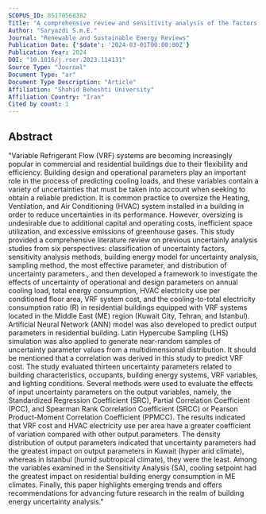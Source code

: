 ```yaml
---
SCOPUS_ID: 85178568382
Title: "A comprehensive review and sensitivity analysis of the factors affecting the performance of buildings equipped with Variable Refrigerant Flow system in Middle East climates"
Author: "Saryazdi S.m.E."
Journal: "Renewable and Sustainable Energy Reviews"
Publication Date: {'$date': '2024-03-01T00:00:00Z'}
Publication Year: 2024
DOI: "10.1016/j.rser.2023.114131"
Source Type: "Journal"
Document Type: "ar"
Document Type Description: "Article"
Affiliation: "Shahid Beheshti University"
Affiliation Country: "Iran"
Cited by count: 1
---
```


## Abstract
"Variable Refrigerant Flow (VRF) systems are becoming increasingly popular in commercial and residential buildings due to their flexibility and efficiency. Building design and operational parameters play an important role in the process of predicting cooling loads, and these variables contain a variety of uncertainties that must be taken into account when seeking to obtain a reliable prediction. It is common practice to oversize the Heating, Ventilation, and Air Conditioning (HVAC) system installed in a building in order to reduce uncertainties in its performance. However, oversizing is undesirable due to additional capital and operating costs, inefficient space utilization, and excessive emissions of greenhouse gases. This study provided a comprehensive literature review on previous uncertainly analysis studies from six perspectives: classification of uncertainty factors, sensitivity analysis methods, building energy model for uncertainty analysis, sampling method, the most effective parameter, and distribution of uncertainty parameters., and then developed a framework to investigate the effects of uncertainty of operational and design parameters on annual cooling load, total energy consumption, HVAC electricity use per conditioned floor area, VRF system cost, and the cooling-to-total electricity consumption ratio (R) in residential buildings equipped with VRF systems located in the Middle East (ME) region (Kuwait City, Tehran, and Istanbul). Artificial Neural Network (ANN) model was also developed to predict output parameters in residential building. Latin Hypercube Sampling (LHS) simulation was also applied to generate near-random samples of uncertainty parameter values from a multidimensional distribution. It should be mentioned that a correlation was derived in this study to predict VRF cost. The study evaluated thirteen uncertainty parameters related to building characteristics, occupants, building energy systems, VRF variables, and lighting conditions. Several methods were used to evaluate the effects of input uncertainty parameters on the output variables, namely, the Standardized Regression Coefficient (SRC), Partial Correlation Coefficient (PCC), and Spearman Rank Correlation Coefficient (SRCC) or Pearson Product-Moment Correlation Coefficient (PPMCC). The results indicated that VRF cost and HVAC electricity use per area have a greater coefficient of variation compared with other output parameters. The density distribution of output parameters indicated that uncertainty parameters had the greatest impact on output parameters in Kuwait (hyper arid climate), whereas in Istanbul (humid subtropical climate), they were the least. Among the variables examined in the Sensitivity Analysis (SA), cooling setpoint had the greatest impact on residential building energy consumption in ME climates. Finally, this paper highlights emerging trends and offers recommendations for advancing future research in the realm of building energy uncertainty analysis."
